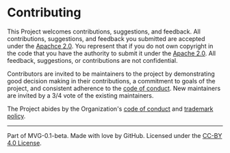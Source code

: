 # Contributing

This Project welcomes contributions, suggestions, and feedback. All contributions, suggestions, and feedback you submitted are accepted under the [Apachce 2.0](./LICENSE). You represent that if you do not own copyright in the code that you have the authority to submit it under the [Apache 2.0](./LICENSE.md). All feedback, suggestions, or contributions are not confidential.

Contributors are invited to be maintainers to the project by demonstrating good decision making in their contributions, a commitment to goals of the project, and consistent adherence to the [code of conduct](../org-docs/CODE-OF-CONDUCT.md). New maintainers are invited by a 3/4 vote of the existing maintainers.

The Project abides by the Organization's [code of conduct](../org-docs/CODE-OF-CONDUCT.md) and [trademark policy](../org-docs/TRADEMARKS.md).

---
Part of MVG-0.1-beta.
Made with love by GitHub. Licensed under the [CC-BY 4.0 License](https://creativecommons.org/licenses/by-sa/4.0/).
